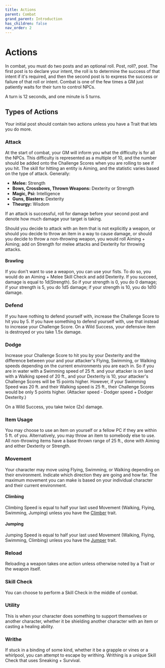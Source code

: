 ```yaml
---
title: Actions
parent: Combat
grand_parent: Introduction
has_children: false
nav_order: 2
---
```


# Actions

In combat, you must do two posts and an optional roll. Post, roll?, post. The first post is to declare your intent, the roll is to determine the success of that intent if it's required, and then the second post is to express the success or failure of that roll or intent. Combat is one of the few times a GM just patiently waits for their turn to control NPCs. 

A turn is 12 seconds, and one minute is 5 turns.

## Types of Actions

Your initial post should contain two actions unless you have a Trait that lets you do more.

### Attack

At the start of combat, your GM will inform you what the difficulty is for all the NPCs. This difficulty is represented as a multiple of 10, and the number should be added onto the Challenge Scores when you are rolling to see if you hit. The skill for hitting an entity is Aiming, and the statistic varies based on the type of attack. Generally:

* **Melee:** Strength
* **Bows, Crossbows, Thrown Weapons:** Dexterity or Strength
* **Magic, Psi:** Intelligence
* **Guns, Blasters:** Dexterity
* **Theurgy:** Wisdom

If an attack is successful, roll for damage before your second post and denote how much damage your target is taking.

Should you decide to attack with an item that is not explicitly a weapon, or should you decide to throw an item in a way to cause damage, or should you decide to throw a non-throwing weapon, you would roll Aiming + Aiming; add on Strength for melee attacks and Dexterity for throwing attacks.

#### Brawling

If you don't want to use a weapon, you can use your fists. To do so, you would do an Aiming + Melee Skill Check and add Dexterity. If you succeed, damage is equal to 1d(Strength). So if your strength is 0, you do 0 damage; if your strength is 5, you do 1d5 damage; if your strength is 10, you do 1d10 damage.

### Defend

If you have nothing to defend yourself with, increase the Challenge Score to hit you by 5. If you have something to defend yourself with, use that instead to increase your Challenge Score. On a Wild Success, your defensive item is destroyed or you take 1.5x damage.

### Dodge

Increase your Challenge Score to hit you by your Dexterity and the difference between your and your attacker's Flying, Swimming, or Walking speeds depending on the current environments you are each in. So if you are in water with a Swimming speed of 25 ft. and your attacker is on land with a Walking speed of 20 ft., and your Dexterity is 10, your attacker's Challenge Scores will be 15 points higher. However, if your Swimming Speed was 20 ft. and their Walking speed is 25 ft., their Challenge Scores would be only 5 points higher. (Attacker speed - Dodger speed + Dodger Dexterity.)

On a Wild Success, you take twice (2x) damage.

### Item Usage

You may choose to use an item on yourself or a fellow PC if they are within 5 ft. of you. Alternatively, you may throw an item to somebody else to use. All non-throwing items have a base thrown range of 25 ft., done with Aiming and either Dexterity or Strength.

### Movement

Your character may move using Flying, Swimming, or Walking depending on their environment. Indicate which direction they are going and how far. The maximum movement you can make is based on your individual character and their current environment.

#### Climbing

Climbing Speed is equal to half your last used Movement (Walking, Flying, Swimming, Jumping) unless you have the [Climber](/Factors/Traits/Climber) trait.

#### Jumping

Jumping Speed is equal to half your last used Movement (Walking, Flying, Swimming, Climbing) unless you have the [Jumper](/Factors/Traits/Jumper) trait.

### Reload

Reloading a weapon takes one action unless otherwise noted by a Trait or the weapon itself.

### Skill Check

You can choose to perform a Skill Check in the middle of combat.

### Utility

This is when your character does something to support themselves or another character, whether it be shielding another character with an item or casting a healing ability.

### Writhe

If stuck in a binding of some kind, whether it be a grapple or vines or a whirlpool, you can attempt to escape by writhing. Writhing is a unique Skill Check that uses Sneaking + Survival.
